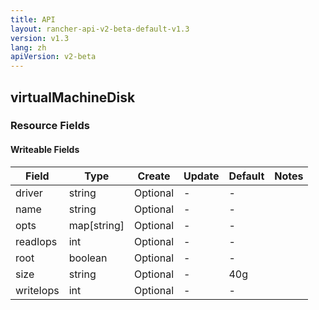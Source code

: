 ```yaml
---
title: API
layout: rancher-api-v2-beta-default-v1.3
version: v1.3
lang: zh
apiVersion: v2-beta
---
```


## virtualMachineDisk



### Resource Fields

#### Writeable Fields

Field | Type | Create | Update | Default | Notes
---|---|---|---|---|---
driver | string | Optional | - | - | 
name | string | Optional | - | - | 
opts | map[string] | Optional | - | - | 
readIops | int | Optional | - | - | 
root | boolean | Optional | - | - | 
size | string | Optional | - | 40g | 
writeIops | int | Optional | - | - | 



<br>
